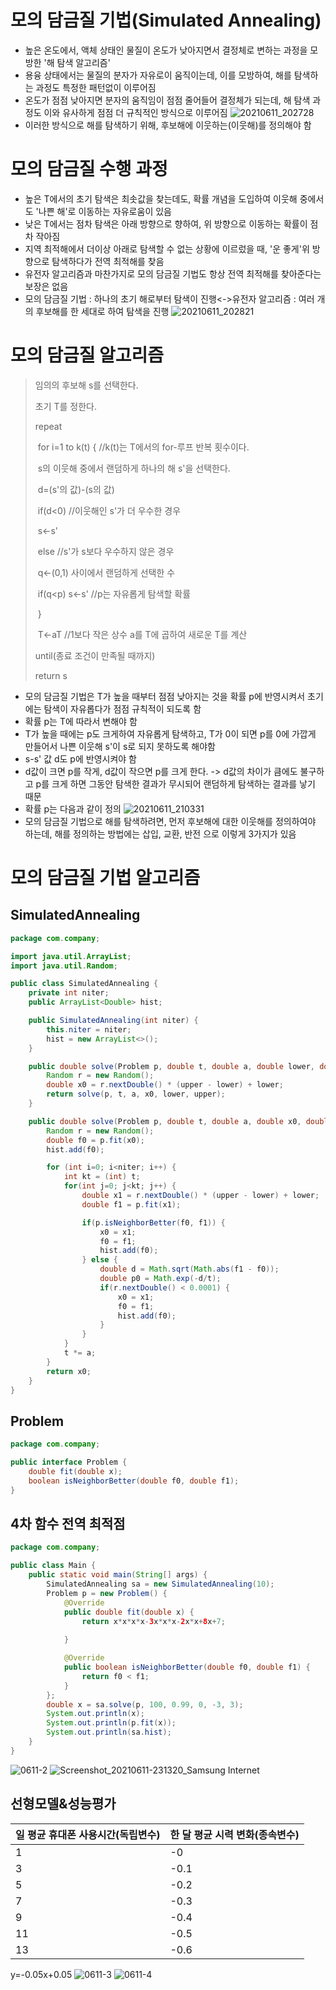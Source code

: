 # 모의 담금질 기법(Simulated Annealing)

- 높은 온도에서, 액체 상태인 물질이 온도가 낮아지면서 결정체로 변하는 과정을 모방한 '해 탐색 알고리즘'
- 용융 상태에서는 물질의 분자가 자유로이 움직이는데, 이를 모방하여, 해를 탐색하는 과정도 특정한 패턴없이 이루어짐
- 온도가 점점 낮아지면 분자의 움직임이 점점 줄어들어 결정체가 되는데, 해 탐색 과정도 이와 유사하게 점점 더 규칙적인 방식으로 이루어짐
![20210611_202728](https://user-images.githubusercontent.com/80511265/121703388-ba90d780-cb0d-11eb-97f0-fcd038cd8a06.jpg)
- 이러한 방식으로 해를 탐색하기 위해, 후보해에 이웃하는(이웃해)를 정의해야 함



# 모의 담금질 수행 과정

- 높은 T에서의 초기 탐색은 최솟값을 찾는데도, 확률 개념을 도입하여 이웃해 중에서도 '나쁜 해'로 이동하는 자유로움이 있음
- 낮은 T에서는 점차 탐색은 아래 방향으로 향하여, 위 방향으로 이동하는 확률이 점차 작아짐
- 지역 최적해에서 더이상 아래로 탐색할 수 없는 상황에 이르렀을 때, '운 좋게'위 방향으로 탐색하다가 전역 최적해를 찾음
- 유전자 알고리즘과 마찬가지로 모의 담금질 기법도 항상 전역 최적해를 찾아준다는 보장은 없음
- 모의 담금질 기법 : 하나의 초기 해로부터 탐색이 진행<->유전자 알고리즘 : 여러 개의 후보해를 한 세대로 하여 탐색을 진행
![20210611_202821](https://user-images.githubusercontent.com/80511265/121703491-db592d00-cb0d-11eb-86a7-2d371dc59794.jpg)




# 모의 담금질 알고리즘

> 임의의 후보해 s를 선택한다.
>
> 초기 T를 정한다.
>
> repeat
>
> ​	for i=1 to k(t) { //k(t)는 T에서의 for-루프 반복 횟수이다.
>
> ​	s의 이웃해 중에서 랜덤하게 하나의 해 s'을 선택한다.
>
> ​	d=(s'의 값)-(s의 값)
>
> ​	if(d<0)  //이웃해인 s'가 더 우수한 경우
>
> ​		s<-s'
>
> ​	else //s'가 s보다 우수하지 않은 경우
>
> ​		q<-(0,1) 사이에서 랜덤하게 선택한 수
>
> ​		if(q<p) s<-s' //p는 자유롭게 탐색할 확률
>
> ​	}
>
> ​	T<-aT //1보다 작은 상수 a를 T에 곱하여 새로운 T를 계산
>
> until(종료 조건이 만족될 때까지)
>
> return s

- 모의 담금질 기법은 T가 높을 때부터 점점 낮아지는 것을 확률 p에 반영시켜서 초기에는 탐색이 자유롭다가 점점 규칙적이 되도록 함
- 확률 p는 T에 따라서 변해야 함
- T가 높을 때에는 p도 크게하여 자유롭게 탐색하고, T가 0이 되면 p를 0에 가깝게 만들어서 나쁜 이웃해 s'이 s로 되지 못하도록 해야함
- s-s' 값 d도 p에 반영시켜야 함
- d값이 크면 p를 작게, d값이 작으면 p를 크게 한다. -> d값의 차이가 큼에도 불구하고 p를 크게 하면 그동안 탐색한 결과가 무시되어 랜덤하게 탐색하는 결과를 낳기 때문
- 확률 p는 다음과 같이 정의 ![20210611_210331](https://user-images.githubusercontent.com/80511265/121703624-ffb50980-cb0d-11eb-8363-6d756c01baf8.jpg)
- 모의 담금질 기법으로 해를 탐색하려면, 먼저 후보해에 대한 이웃해를 정의하여야 하는데, 해를 정의하는 방법에는 삽입, 교환, 반전 으로 이렇게 3가지가 있음



# 모의 담금질 기법 알고리즘

## SimulatedAnnealing

```java
package com.company;

import java.util.ArrayList;
import java.util.Random;

public class SimulatedAnnealing {
    private int niter;
    public ArrayList<Double> hist;

    public SimulatedAnnealing(int niter) {
        this.niter = niter;
        hist = new ArrayList<>();
    }

    public double solve(Problem p, double t, double a, double lower, double upper) {
        Random r = new Random();
        double x0 = r.nextDouble() * (upper - lower) + lower;
        return solve(p, t, a, x0, lower, upper);
    }

    public double solve(Problem p, double t, double a, double x0, double lower, double upper) {
        Random r = new Random();
        double f0 = p.fit(x0);
        hist.add(f0);

        for (int i=0; i<niter; i++) {
            int kt = (int) t;
            for(int j=0; j<kt; j++) {
                double x1 = r.nextDouble() * (upper - lower) + lower;
                double f1 = p.fit(x1);

                if(p.isNeighborBetter(f0, f1)) {
                    x0 = x1;
                    f0 = f1;
                    hist.add(f0);
                } else {
                    double d = Math.sqrt(Math.abs(f1 - f0));
                    double p0 = Math.exp(-d/t);
                    if(r.nextDouble() < 0.0001) {
                        x0 = x1;
                        f0 = f1;
                        hist.add(f0);
                    }
                }
            }
            t *= a;
        }
        return x0;
    }
}
```

## Problem

```java
package com.company;

public interface Problem {
    double fit(double x);
    boolean isNeighborBetter(double f0, double f1);
}
```

## 4차 함수 전역 최적점

```java
package com.company;

public class Main {
    public static void main(String[] args) {
        SimulatedAnnealing sa = new SimulatedAnnealing(10);
        Problem p = new Problem() {
            @Override
            public double fit(double x) {
                return x*x*x*x-3x*x*x-2x*x+8x+7;
            
            }

            @Override
            public boolean isNeighborBetter(double f0, double f1) {
                return f0 < f1;
            }
        };
        double x = sa.solve(p, 100, 0.99, 0, -3, 3);
        System.out.println(x);
        System.out.println(p.fit(x));
        System.out.println(sa.hist);
    }
}
```
![0611-2](https://user-images.githubusercontent.com/80511265/121704232-85d15000-cb0e-11eb-9b79-556e28a0e61d.PNG)
![Screenshot_20210611-231320_Samsung Internet](https://user-images.githubusercontent.com/80511265/121703812-26734000-cb0e-11eb-8d92-a6f5cba3f584.jpg)


## 선형모델&성능평가

| 일 평균 휴대폰 사용시간(독립변수) | 한 달 평균 시력 변화(종속변수) |
| --------------------------------- | ------------------------------ |
| 1                                 | -0                             |
| 3                                 | -0.1                           |
| 5                                 | -0.2                           |
| 7                                 | -0.3                           |
| 9                                 | -0.4                           |
| 11                                | -0.5                           |
| 13                                | -0.6                           |

y=-0.05x+0.05
![0611-3](https://user-images.githubusercontent.com/80511265/121706108-46a3fe80-cb10-11eb-95c6-53ed3df3d8e5.PNG)
![0611-4](https://user-images.githubusercontent.com/80511265/121706233-63403680-cb10-11eb-9c05-05b56d78ed33.PNG)

